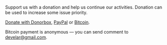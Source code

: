 Support us with a donation and help us continue our activities. Donation can be used to increase some issue priority.

[Donate with Donorbox](https://donorbox.org/electron-builder), [PayPal](https://www.paypal.com/cgi-bin/webscr?cmd=_s-xclick&hosted_button_id=W6V79R2RGCCHL) or [Bitcoin](https://cex.io/#/modal/donation/pid/DP100018863).

Bitcoin payment is anonymous — you can send comment to develar@gmail.com.
